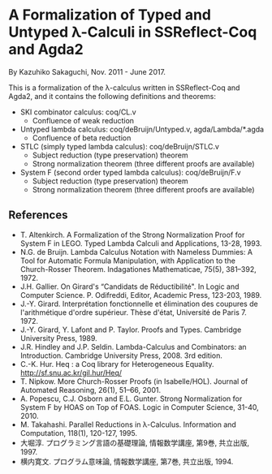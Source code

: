 # A Formalization of Typed and Untyped λ-Calculi in SSReflect-Coq and Agda2

By Kazuhiko Sakaguchi, Nov. 2011 - June 2017.

This is a formalization of the λ-calculus written in SSReflect-Coq and Agda2, and it contains the following definitions and theorems:

* SKI combinator calculus: coq/CL.v
    * Confluence of weak reduction
* Untyped lambda calculus: coq/deBruijn/Untyped.v, agda/Lambda/*.agda
    * Confluence of beta reduction
* STLC (simply typed lambda calculus): coq/deBruijn/STLC.v
    * Subject reduction (type preservation) theorem
    * Strong normalization theorem (three different proofs are available)
* System F (second order typed lambda calculus): coq/deBruijn/F.v
    * Subject reduction (type preservation) theorem
    * Strong normalization theorem (three different proofs are available)

## References

* T. Altenkirch. A Formalization of the Strong Normalization Proof for System F in LEGO. Typed Lambda Calculi and Applications, 13-28, 1993.
* N.G. de Bruijn. Lambda Calculus Notation with Nameless Dummies: A Tool for Automatic Formula Manipulation, with Application to the Church-Rosser Theorem. Indagationes Mathematicae, 75(5), 381–392, 1972.
* J.H. Gallier. On Girard's “Candidats de Réductibilité". In Logic and Computer Science. P. Odifreddi, Editor, Academic Press, 123-203, 1989.
* J.-Y. Girard. Interprétation fonctionnelle et élimination des coupures de l'arithmétique d'ordre supérieur. Thèse d'état, Université de Paris 7. 1972.
* J.-Y. Girard, Y. Lafont and P. Taylor. Proofs and Types. Cambridge University Press, 1989.
* J.R. Hindley and J.P. Seldin. Lambda-Calculus and Combinators: an Introduction. Cambridge University Press, 2008. 3rd edition.
* C.-K. Hur. Heq : a Coq library for Heterogeneous Equality. http://sf.snu.ac.kr/gil.hur/Heq/
* T. Nipkow. More Church-Rosser Proofs (in Isabelle/HOL). Journal of Automated Reasoning, 26(1), 51–66, 2001.
* A. Popescu, C.J. Osborn and E.L. Gunter. Strong Normalization for System F by HOAS on Top of FOAS. Logic in Computer Science, 31-40, 2010.
* M. Takahashi. Parallel Reductions in λ-Calculus. Information and Computation, 118(1), 120-127, 1995.
* 大堀淳. プログラミング言語の基礎理論, 情報数学講座, 第9巻, 共立出版, 1997.
* 横内寛文. プログラム意味論, 情報数学講座, 第7巻, 共立出版, 1994.
